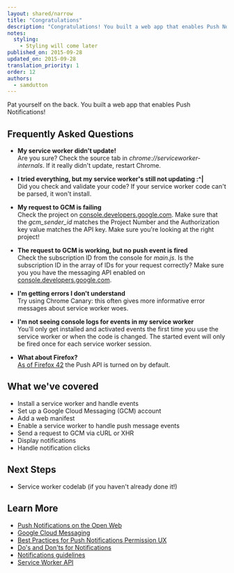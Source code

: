```yaml
---
layout: shared/narrow
title: "Congratulations"
description: "Congratulations! You built a web app that enables Push Notifications."
notes:
  styling:
    - Styling will come later
published_on: 2015-09-28
updated_on: 2015-09-28
translation_priority: 1
order: 12
authors:
  - samdutton
---
```




Pat yourself on the back. You built a web app that enables Push Notifications!

## Frequently Asked Questions

* **My service worker didn't update!**<br>
Are you sure? Check the source tab in _chrome://serviceworker-internals_. If it
really didn't update, restart Chrome.

* **I tried everything, but my service worker's still not updating :^|**<br>
Did you check and validate your code? If your service worker code can't be
parsed, it won't install.

* **My request to GCM is failing**<br>
Check the project on [console.developers.google.com](https://console.developers.google.com/). Make sure that the _gcm\_sender\_id_ matches the Project Number and the Authorization
key value matches the API key. Make sure you're looking at the right project!

* **The request to GCM is working, but no push event is fired**<br>
Check the subscription ID from the console for _main.js_. Is the subscription
ID in the array of IDs for your request correctly? Make sure you you have the
messaging API enabled on
[console.developers.google.com](https://console.developers.google.com/).

* **I'm getting errors I don't understand**<br>
Try using Chrome Canary: this often gives more informative error messages about
service worker woes.

* **I'm not seeing console logs for events in my service worker**<br>
You'll only get installed and activated events the first time you use the
service worker or when the code is changed. The started event will only be fired
once for each service worker session.

* **What about Firefox?**<br>
[As of Firefox
42](https://groups.google.com/forum/#!topic/mozilla.dev.platform/BL6TrHN73dY) the Push API is turned on by default.

## What we've covered

* Install a service worker and handle events
* Set up a Google Cloud Messaging (GCM) account
* Add a web manifest
* Enable a service worker to handle push message events
* Send a request to GCM via cURL or XHR
* Display notifications
* Handle notification clicks

## Next Steps

* Service worker codelab (if you haven't already done it!)

## Learn More

* [Push Notifications on the Open
  Web](/web/updates/2015/03/push-notifications-on-the-open-web)
* [Google Cloud Messaging](https://developers.google.com/cloud-messaging/)
* [Best Practices for Push Notifications Permission
  UX](https://docs.google.com/document/d/1WNPIS_2F0eyDm5SS2E6LZ_75tk6XtBSnR1xNjWJ_DPE/edit)
* [Do's and Don'ts for
  Notifications](http://android-developers.blogspot.co.uk/2015/08/get-dos-and-donts-for-notifications.html)
* [Notifications
  guidelines](https://www.google.com/design/spec/patterns/notifications.html)
* [Service Worker
  API](https://developer.mozilla.org/en-US/docs/Web/API/Service_Worker_API)
